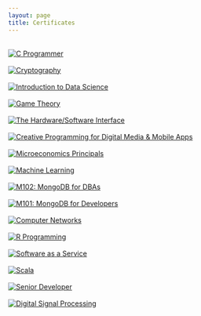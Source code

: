 ```yaml
---
layout: page
title: Certificates
---
```


  <style>



img {
  display: block;
  max-width: 100%;
}

.item {
  padding: 1em;
}

  </style>


<div>
  <a class="item" href="C-programmer.png" title="C Programmer"><img src="C-programmer.png" alt="C Programmer" /></a>
  <a class="item" href="Crypto1.pdf" title="Cryptography"><img src="Crypto1.png" alt="Cryptography" /></a>
  <a class="item" href="Data.pdf" title="Introduction to Data Science"><img src="Data.png" alt="Introduction to Data Science" /></a>
  <a class="item" href="game_theory.pdf" title="Game Theory"><img src="game_theory.png" alt="Game Theory" /></a>
  <a class="item" href="hardware_software.pdf" title="The Hardware/Software Interface"><img src="hardware_software.png" alt="The Hardware/Software Interface" /></a>
  <a class="item" href="media.pdf" title="Creative Programming for Digital Media & Mobile Apps"><img src="media.png" alt="Creative Programming for Digital Media & Mobile Apps" /></a>
  <a class="item" href="microecon.pdf" title="Microeconomics Principals"><img src="microecon.png" alt="Microeconomics Principals" /></a>
  <a class="item" href="ml.pdf" title="Machine Learning"><img src="ml.png" alt="Machine Learning" /></a>
  <a class="item" href="mongo_admin.pdf" title="M102: MongoDB for DBAs"><img src="mongo_admin.png" alt="M102: MongoDB for DBAs" /></a>
  <a class="item" href="mongo_dev.pdf" title="M101: MongoDB for Developers"><img src="mongo_dev.png" alt="M101: MongoDB for Developers" /></a>
  <a class="item" href="networks.pdf" title="Computer Networks"><img src="networks.png" alt="Computer Networks" /></a>
  <a class="item" href="r_programming.pdf" title="R Programming"><img src="r_programming.png" alt="R Programming" /></a>
  <a class="item" href="SaaS.pdf" title="Software as a Service"><img src="SaaS.png" alt="Software as a Service" /></a>
  <a class="item" href="scala.pdf" title="Scala"><img src="scala.png" alt="Scala" /></a>
  <a class="item" href="senior.png" title="Senior Developer"><img src="senior.png" alt="Senior Developer" /></a>
  <a class="item" href="Signal.pdf" title="Digital Signal Processing"><img src="Signal.png" alt="Digital Signal Processing" /></a>
</div>

